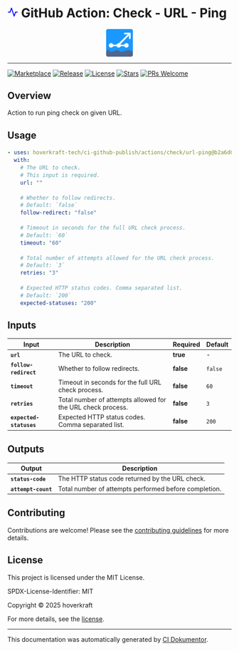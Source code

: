 <!-- header:start -->

# ![Icon](data:image/svg+xml;base64,PHN2ZyB4bWxucz0iaHR0cDovL3d3dy53My5vcmcvMjAwMC9zdmciIHdpZHRoPSIyNCIgaGVpZ2h0PSIyNCIgdmlld0JveD0iMCAwIDI0IDI0IiBmaWxsPSJub25lIiBzdHJva2U9ImN1cnJlbnRDb2xvciIgc3Ryb2tlLXdpZHRoPSIyIiBzdHJva2UtbGluZWNhcD0icm91bmQiIHN0cm9rZS1saW5lam9pbj0icm91bmQiIGNsYXNzPSJmZWF0aGVyIGZlYXRoZXItYWN0aXZpdHkiIGNvbG9yPSJibHVlIj48cG9seWxpbmUgcG9pbnRzPSIyMiAxMiAxOCAxMiAxNSAyMSA5IDMgNiAxMiAyIDEyIj48L3BvbHlsaW5lPjwvc3ZnPg==) GitHub Action: Check - URL - Ping

<div align="center">
  <img src="../../../.github/logo.svg" width="60px" align="center" alt="Check - URL - Ping" />
</div>

---

<!-- header:end -->

<!-- badges:start -->

[![Marketplace](https://img.shields.io/badge/Marketplace-check------url------ping-blue?logo=github-actions)](https://github.com/marketplace/actions/check---url---ping)
[![Release](https://img.shields.io/github/v/release/hoverkraft-tech/ci-github-publish)](https://github.com/hoverkraft-tech/ci-github-publish/releases)
[![License](https://img.shields.io/github/license/hoverkraft-tech/ci-github-publish)](http://choosealicense.com/licenses/mit/)
[![Stars](https://img.shields.io/github/stars/hoverkraft-tech/ci-github-publish?style=social)](https://img.shields.io/github/stars/hoverkraft-tech/ci-github-publish?style=social)
[![PRs Welcome](https://img.shields.io/badge/PRs-welcome-brightgreen.svg)](https://github.com/hoverkraft-tech/ci-github-publish/blob/main/CONTRIBUTING.md)

<!-- badges:end -->

<!-- overview:start -->

## Overview

Action to run ping check on given URL.

<!-- overview:end -->

<!-- usage:start -->

## Usage

```yaml
- uses: hoverkraft-tech/ci-github-publish/actions/check/url-ping@b2a6d08d60e0adff6736caf6fdaa5fd3bcdd473a # 0.13.0
  with:
    # The URL to check.
    # This input is required.
    url: ""

    # Whether to follow redirects.
    # Default: `false`
    follow-redirect: "false"

    # Timeout in seconds for the full URL check process.
    # Default: `60`
    timeout: "60"

    # Total number of attempts allowed for the URL check process.
    # Default: `3`
    retries: "3"

    # Expected HTTP status codes. Comma separated list.
    # Default: `200`
    expected-statuses: "200"
```

<!-- usage:end -->

<!--
// jscpd:ignore-start
-->

<!-- inputs:start -->

## Inputs

| **Input**               | **Description**                                             | **Required** | **Default** |
| ----------------------- | ----------------------------------------------------------- | ------------ | ----------- |
| **`url`**               | The URL to check.                                           | **true**     | -           |
| **`follow-redirect`**   | Whether to follow redirects.                                | **false**    | `false`     |
| **`timeout`**           | Timeout in seconds for the full URL check process.          | **false**    | `60`        |
| **`retries`**           | Total number of attempts allowed for the URL check process. | **false**    | `3`         |
| **`expected-statuses`** | Expected HTTP status codes. Comma separated list.           | **false**    | `200`       |

<!-- inputs:end -->

<!-- outputs:start -->

## Outputs

| **Output**          | **Description**                                       |
| ------------------- | ----------------------------------------------------- |
| **`status-code`**   | The HTTP status code returned by the URL check.       |
| **`attempt-count`** | Total number of attempts performed before completion. |

<!-- outputs:end -->

<!-- secrets:start -->
<!-- secrets:end -->

<!-- examples:start -->
<!-- examples:end -->

<!-- contributing:start -->

## Contributing

Contributions are welcome! Please see the [contributing guidelines](https://github.com/hoverkraft-tech/ci-github-publish/blob/main/CONTRIBUTING.md) for more details.

<!-- contributing:end -->

<!-- security:start -->
<!-- security:end -->

<!-- license:start -->

## License

This project is licensed under the MIT License.

SPDX-License-Identifier: MIT

Copyright © 2025 hoverkraft

For more details, see the [license](http://choosealicense.com/licenses/mit/).

<!-- license:end -->

<!-- generated:start -->

---

This documentation was automatically generated by [CI Dokumentor](https://github.com/hoverkraft-tech/ci-dokumentor).

<!-- generated:end -->

<!--
// jscpd:ignore-end
-->
